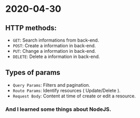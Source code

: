 # 2020-04-30

## HTTP methods: 

* `GET`: Search informations from back-end.
* `POST`: Create a information in back-end.
* `PUT`: Change a information in back-end.
* `DELETE`: Delete a information in back-end.  

## Types of params 

* `Query Params`: Filters and pagination.
* `Route Params`: Identify resources ( Update/Delete ).
* `Request Body`: Content at time of create or edit a resource.

### And I learned some things about NodeJS.



